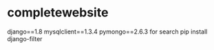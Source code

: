 # completewebsite
django==1.8
mysqlclient==1.3.4
pymongo==2.6.3
for search pip install django-filter
